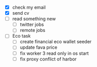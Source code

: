 - [x] check my email
- [x] send cv
- [ ] read something new
	- [ ] twitter jobs
	- [ ] remote jobs
- [ ] Eco task 
	- [ ] create financial eco wallet seeder
	- [ ] update fava price
	- [ ] fix worker 3 read only in os start
	- [ ] fix proxy conflict of harbor
